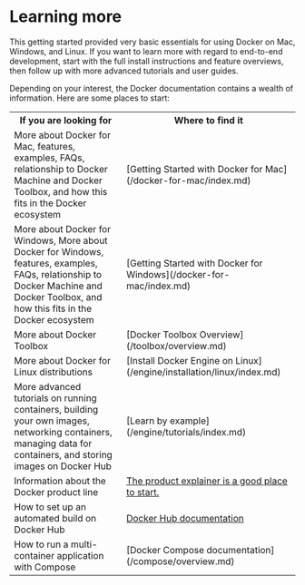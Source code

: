 <!--[metadata]>
+++
aliases = [
"/mac/last_page/",
"/windows/last_page/",
"/linux/last_page/",
]
title = "Learning more"
description = "Getting started with Docker"
keywords = ["beginner, getting started, Docker"]
[menu.main]
identifier = "getstart_learn_more"
parent = "getstart_all"
weight = 7
+++
<![end-metadata]-->

# Learning more

This getting started provided very basic essentials for using Docker on Mac, Windows, and Linux. If you want to learn more with regard to end-to-end development, start with the full install instructions and feature overviews, then follow up with more advanced tutorials and user guides.

Depending on your interest, the Docker documentation contains a wealth of information.  Here are some places to start:

<style type="text/css">
</style>
<table class="tutorial">
  <tr>
    <th class="tg-031e">If you are looking for</th>
    <th class="tg-031e">Where to find it</th>
  </tr>
  <tr>
    <td class="tg-031e">More about Docker for Mac, features, examples, FAQs, relationship to Docker Machine and Docker Toolbox, and how this fits in the Docker ecosystem</td>
    <td class="tg-031e">[Getting Started with Docker for Mac](/docker-for-mac/index.md)</td>
  </tr>
  <tr>
    <td class="tg-031e">More about Docker for Windows, More about Docker for Windows, features, examples, FAQs, relationship to Docker Machine and Docker Toolbox, and how this fits in the Docker ecosystem</td>
    <td class="tg-031e">[Getting Started with Docker for Windows](/docker-for-mac/index.md)</td>
  </tr>
  <tr>
    <td class="tg-031e">More about Docker Toolbox</td>
    <td class="tg-031e">[Docker Toolbox Overview](/toolbox/overview.md)</td>
  </tr>
  <tr>
    <td class="tg-031e">More about Docker for Linux distributions</td>
    <td class="tg-031e">[Install Docker Engine on Linux](/engine/installation/linux/index.md)</td>
  </tr>
  <tr>
    <td class="tg-031e">More advanced tutorials on running containers, building your own images, networking containers, managing data for containers, and storing images on Docker Hub</td>
    <td class="tg-031e"> [Learn by example](/engine/tutorials/index.md)</a></td>
  </tr>
  <tr>
    <td class="tg-031e">Information about the Docker product line</td>
    <td class="tg-031e"><a href="http://www.docker.com/products/">The product explainer is a good place to start.</a></td>
  </tr>

  <tr>
    <td class="tg-031e">How to set up an automated build on Docker Hub</td>
    <td class="tg-031e"><a href="https://docs.docker.com/docker-hub/">Docker Hub documentation</a></td>
  </tr>
  <tr>
    <td class="tg-031e">How to run a multi-container application with Compose</td>
    <td class="tg-031e"> [Docker Compose documentation](/compose/overview.md)
    </td>
  </tr>
</table>




&nbsp;
